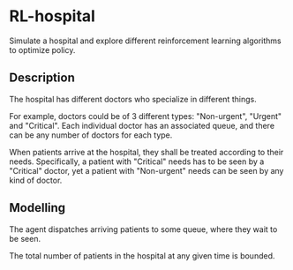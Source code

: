 # RL-hospital

Simulate a hospital and explore different reinforcement learning algorithms to optimize policy.

## Description
The hospital has different doctors who specialize in different things.

For example, doctors could be of 3 different types: "Non-urgent", "Urgent" and "Critical".
Each individual doctor has an associated queue, and there can be any number of doctors for each type.

When patients arrive at the hospital, they shall be treated according to their needs.
Specifically, a patient with "Critical" needs has to be seen by a "Critical" doctor, yet a patient with "Non-urgent" needs can be seen by any kind of doctor.

## Modelling
The agent dispatches arriving patients to some queue, where they wait to be seen.

The total number of patients in the hospital at any given time is bounded.
